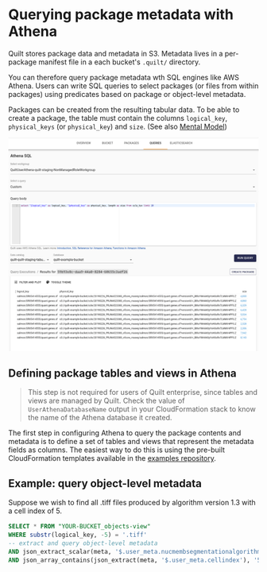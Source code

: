 <!-- markdownlint-disable -->

# Querying package metadata with Athena
Quilt stores package data and metadata in S3. Metadata lives in a per-package manifest file
in a each bucket's `.quilt/` directory.

You can therefore query package metadata wth SQL engines like AWS Athena.
Users can write SQL queries to select packages (or files from within packages)
using predicates based on package or object-level metadata.

Packages can be created from the resulting tabular data.
To be able to create a package,
the table must contain the columns `logical_key`, `physical_keys` (or `physical_key`) and `size`.
(See also [Mental Model](https://docs.quiltdata.com/mentalmodel))

![Athena page with results ready to be packaged](../imgs/athena-package.png)

## Defining package tables and views in Athena

> This step is not required for users of Quilt enterprise, since tables and views
are managed by Quilt. Check the value of `UserAthenaDatabaseName` output in your
CloudFormation stack to know the name of the Athena database it created.

The first step in configuring Athena to query the package contents and metadata
is to define a set of tables and views that represent the metadata fields as columns.
The easiest way to do this is using the pre-built CloudFormation templates
available in the [examples repository](https://github.com/quiltdata/examples/tree/master/athena_cfn/).

## Example: query object-level metadata

Suppose we wish to find all .tiff files produced by algorithm version 1.3
with a cell index of 5.

```sql
SELECT * FROM "YOUR-BUCKET_objects-view"
WHERE substr(logical_key, -5) = '.tiff'
-- extract and query object-level metadata
AND json_extract_scalar(meta, '$.user_meta.nucmembsegmentationalgorithmversion') LIKE '1.3%'
AND json_array_contains(json_extract(meta, '$.user_meta.cellindex'), '5');
```

